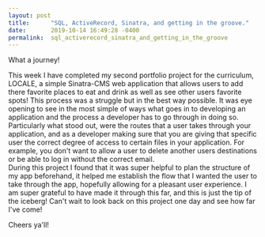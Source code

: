 ```yaml
---
layout: post
title:      "SQL, ActiveRecord, Sinatra, and getting in the groove."
date:       2019-10-14 16:49:28 -0400
permalink:  sql_activerecord_sinatra_and_getting_in_the_groove
---
```



What a journey! 

This week I have completed my second portfolio project for the curriculum, LOCALE, a simple Sinatra-CMS web application that allows users to add there favorite places to eat and drink as well as see other users favorite spots!  This process was a struggle but in the best way possible.  It was eye opening to see in the most simple of ways what goes in to developing an application and the process a developer has to go through in doing so.  Particularly what stood out, were the routes that a user takes through your application, and as a developer making sure that you are giving that specific user the correct degree of access to certain files in your application.  For example, you don't want to allow a user to delete another users destinations or be able to log in without the correct email.  
During this project I found that it was super helpful to plan the structure of my app beforehand,  it helped me establish the flow that I wanted the user to take through the app, hopefully allowing for a pleasant user experience.  I am super grateful to have made it through this far, and this is just the tip of the iceberg! Can't wait to look back on this project one day and see how far I've come! 

Cheers ya'll!
